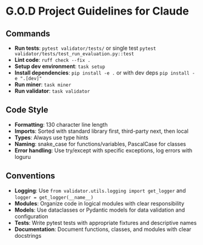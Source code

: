 # G.O.D Project Guidelines for Claude

## Commands
- **Run tests**: `pytest validator/tests/` or single test `pytest validator/tests/test_run_evaluation.py::test`
- **Lint code**: `ruff check --fix .`
- **Setup dev environment**: `task setup`
- **Install dependencies**: `pip install -e .` or with dev deps `pip install -e ".[dev]"`
- **Run miner**: `task miner`
- **Run validator**: `task validator`

## Code Style
- **Formatting**: 130 character line length
- **Imports**: Sorted with standard library first, third-party next, then local
- **Types**: Always use type hints
- **Naming**: snake_case for functions/variables, PascalCase for classes
- **Error handling**: Use try/except with specific exceptions, log errors with loguru

## Conventions
- **Logging**: Use `from validator.utils.logging import get_logger` and `logger = get_logger(__name__)`
- **Modules**: Organize code in logical modules with clear responsibility
- **Models**: Use dataclasses or Pydantic models for data validation and configuration
- **Tests**: Write pytest tests with appropriate fixtures and descriptive names
- **Documentation**: Document functions, classes, and modules with clear docstrings